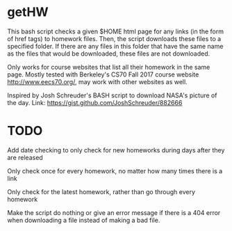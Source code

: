 # getHW
This bash script checks a given $HOME html page for any links (in the form of href tags) to homework files. Then, the script downloads these files to a specified folder. If there are any files in this folder that have the same name as the files that would be downloaded, these files are not downloaded.

Only works for course websites that list all their homework in the same page. Mostly tested with Berkeley's CS70 Fall 2017 course website http://www.eecs70.org/, may work with other websites as well.

Inspired by Josh Schreuder's BASH script to download NASA's picture of the day. Link: https://gist.github.com/JoshSchreuder/882666

# TODO
Add date checking to only check for new homeworks during days after they are released

Only check once for every homework, no matter how many times there is a link

Only check for the latest homework, rather than go through every homework

Make the script do nothing or give an error message if there is a 404 error when downloading a file instead of making a bad file.
